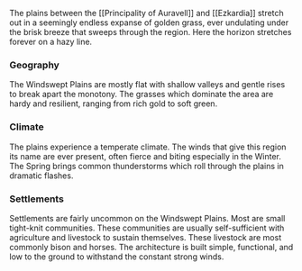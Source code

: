 The plains between the [[Principality of Auravell]] and [[Ezkardia]] stretch out in a seemingly endless expanse of golden grass, ever undulating under the brisk breeze that sweeps through the region. Here the horizon stretches forever on a hazy line.

### Geography
The Windswept Plains are mostly flat with shallow valleys and gentle rises to break apart the monotony. The grasses which dominate the area are hardy and resilient, ranging from rich gold to soft green.

### Climate
The plains experience a temperate climate. The winds that give this region its name are ever present, often fierce and biting especially in the Winter. The Spring brings common thunderstorms which roll through the plains in dramatic flashes.

### Settlements
Settlements are fairly uncommon on the Windswept Plains. Most are small tight-knit communities. These communities are usually self-sufficient with agriculture and livestock to sustain themselves. These livestock are most commonly bison and horses. The architecture is built simple, functional, and low to the ground to withstand the constant strong winds.